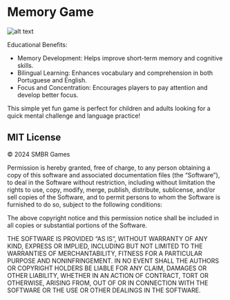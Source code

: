 # Memory Game

![alt text](https://i.ibb.co/V2V7nrg/Capture.png)


Educational Benefits:
- Memory Development: Helps improve short-term memory and cognitive skills.
- Bilingual Learning: Enhances vocabulary and comprehension in both Portuguese and English.
- Focus and Concentration: Encourages players to pay attention and develop better focus.

This simple yet fun game is perfect for children and adults looking for a quick mental challenge and language practice!


## MIT License
© 2024 SMBR Games

Permission is hereby granted, free of charge, to any person obtaining a copy of this software and associated documentation files (the “Software”), to deal in the Software without restriction, including without limitation the rights to use, copy, modify, merge, publish, distribute, sublicense, and/or sell copies of the Software, and to permit persons to whom the Software is furnished to do so, subject to the following conditions:

The above copyright notice and this permission notice shall be included in all copies or substantial portions of the Software.

THE SOFTWARE IS PROVIDED “AS IS”, WITHOUT WARRANTY OF ANY KIND, EXPRESS OR IMPLIED, INCLUDING BUT NOT LIMITED TO THE WARRANTIES OF MERCHANTABILITY, FITNESS FOR A PARTICULAR PURPOSE AND NONINFRINGEMENT. IN NO EVENT SHALL THE AUTHORS OR COPYRIGHT HOLDERS BE LIABLE FOR ANY CLAIM, DAMAGES OR OTHER LIABILITY, WHETHER IN AN ACTION OF CONTRACT, TORT OR OTHERWISE, ARISING FROM, OUT OF OR IN CONNECTION WITH THE SOFTWARE OR THE USE OR OTHER DEALINGS IN THE SOFTWARE.